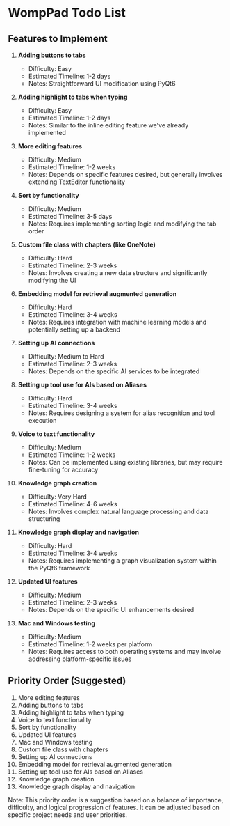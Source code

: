 # WompPad Todo List

## Features to Implement

1. **Adding buttons to tabs**
   - Difficulty: Easy
   - Estimated Timeline: 1-2 days
   - Notes: Straightforward UI modification using PyQt6

2. **Adding highlight to tabs when typing**
   - Difficulty: Easy
   - Estimated Timeline: 1-2 days
   - Notes: Similar to the inline editing feature we've already implemented

3. **More editing features**
   - Difficulty: Medium
   - Estimated Timeline: 1-2 weeks
   - Notes: Depends on specific features desired, but generally involves extending TextEditor functionality

4. **Sort by functionality**
   - Difficulty: Medium
   - Estimated Timeline: 3-5 days
   - Notes: Requires implementing sorting logic and modifying the tab order

5. **Custom file class with chapters (like OneNote)**
   - Difficulty: Hard
   - Estimated Timeline: 2-3 weeks
   - Notes: Involves creating a new data structure and significantly modifying the UI

6. **Embedding model for retrieval augmented generation**
   - Difficulty: Hard
   - Estimated Timeline: 3-4 weeks
   - Notes: Requires integration with machine learning models and potentially setting up a backend

7. **Setting up AI connections**
   - Difficulty: Medium to Hard
   - Estimated Timeline: 2-3 weeks
   - Notes: Depends on the specific AI services to be integrated

8. **Setting up tool use for AIs based on Aliases**
   - Difficulty: Hard
   - Estimated Timeline: 3-4 weeks
   - Notes: Requires designing a system for alias recognition and tool execution

9. **Voice to text functionality**
   - Difficulty: Medium
   - Estimated Timeline: 1-2 weeks
   - Notes: Can be implemented using existing libraries, but may require fine-tuning for accuracy

10. **Knowledge graph creation**
    - Difficulty: Very Hard
    - Estimated Timeline: 4-6 weeks
    - Notes: Involves complex natural language processing and data structuring

11. **Knowledge graph display and navigation**
    - Difficulty: Hard
    - Estimated Timeline: 3-4 weeks
    - Notes: Requires implementing a graph visualization system within the PyQt6 framework

12. **Updated UI features**
    - Difficulty: Medium
    - Estimated Timeline: 2-3 weeks
    - Notes: Depends on the specific UI enhancements desired

13. **Mac and Windows testing**
    - Difficulty: Medium
    - Estimated Timeline: 1-2 weeks per platform
    - Notes: Requires access to both operating systems and may involve addressing platform-specific issues

## Priority Order (Suggested)
1. More editing features
2. Adding buttons to tabs
3. Adding highlight to tabs when typing
4. Voice to text functionality
5. Sort by functionality
6. Updated UI features
7. Mac and Windows testing
8. Custom file class with chapters
9. Setting up AI connections
10. Embedding model for retrieval augmented generation
11. Setting up tool use for AIs based on Aliases
12. Knowledge graph creation
13. Knowledge graph display and navigation

Note: This priority order is a suggestion based on a balance of importance, difficulty, and logical progression of features. It can be adjusted based on specific project needs and user priorities.